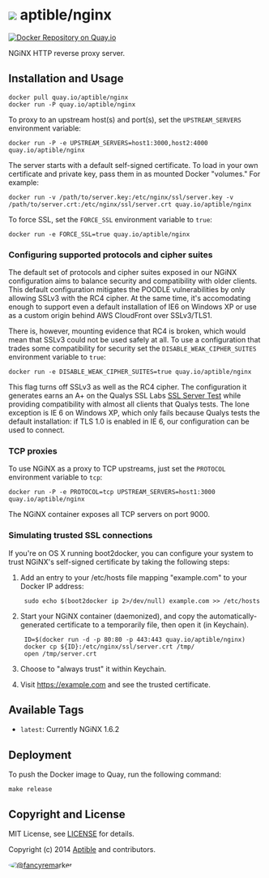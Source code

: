 # ![](https://gravatar.com/avatar/11d3bc4c3163e3d238d558d5c9d98efe?s=64) aptible/nginx

[![Docker Repository on Quay.io](https://quay.io/repository/aptible/nginx/status)](https://quay.io/repository/aptible/nginx)

NGiNX HTTP reverse proxy server.

## Installation and Usage

    docker pull quay.io/aptible/nginx
    docker run -P quay.io/aptible/nginx

To proxy to an upstream host(s) and port(s), set the `UPSTREAM_SERVERS` environment variable:

    docker run -P -e UPSTREAM_SERVERS=host1:3000,host2:4000 quay.io/aptible/nginx

The server starts with a default self-signed certificate. To load in your own certificate and private key, pass them in as mounted Docker "volumes." For example:

    docker run -v /path/to/server.key:/etc/nginx/ssl/server.key -v /path/to/server.crt:/etc/nginx/ssl/server.crt quay.io/aptible/nginx

To force SSL, set the `FORCE_SSL` environment variable to `true`:

    docker run -e FORCE_SSL=true quay.io/aptible/nginx

### Configuring supported protocols and cipher suites

The default set of protocols and cipher suites exposed in our NGiNX
configuration aims to balance security and compatibility with older clients.
This default configuration mitigates the POODLE vulnerabilities by only allowing
SSLv3 with the RC4 cipher. At the same time, it's accomodating enough to support
even a default installation of IE6 on Windows XP or use as a custom origin
behind AWS CloudFront over SSLv3/TLS1.

There is, however, mounting evidence that RC4 is broken, which would mean that
SSLv3 could not be used safely at all. To use a configuration that trades some
compatibility for security set the `DISABLE_WEAK_CIPHER_SUITES` environment
variable to `true`:

    docker run -e DISABLE_WEAK_CIPHER_SUITES=true quay.io/aptible/nginx

This flag turns off SSLv3 as well as the RC4 cipher. The configuration it
generates earns an A+ on the Qualys SSL Labs
[SSL Server Test](https://www.ssllabs.com/ssltest/) while providing
compatibility with almost all clients that Qualys tests. The lone exception is
IE 6 on Windows XP, which only fails because Qualys tests the default
installation: if TLS 1.0 is enabled in IE 6, our configuration can be used to
connect.

### TCP proxies

To use NGiNX as a proxy to TCP upstreams, just set the `PROTOCOL` environment variable to `tcp`:

    docker run -P -e PROTOCOL=tcp UPSTREAM_SERVERS=host1:3000 quay.io/aptible/nginx

The NGiNX container exposes all TCP servers on port 9000.

### Simulating trusted SSL connections

If you're on OS X running boot2docker, you can configure your system to trust NGiNX's self-signed certificate by taking the following steps:

1. Add an entry to your /etc/hosts file mapping "example.com" to your Docker IP address:

        sudo echo $(boot2docker ip 2>/dev/null) example.com >> /etc/hosts

1. Start your NGiNX container (daemonized), and copy the automatically-generated certificate to a temporarily file, then open it (in Keychain).

        ID=$(docker run -d -p 80:80 -p 443:443 quay.io/aptible/nginx)
        docker cp ${ID}:/etc/nginx/ssl/server.crt /tmp/
        open /tmp/server.crt

1. Choose to "always trust" it within Keychain.

1. Visit https://example.com and see the trusted certificate.


## Available Tags

* `latest`: Currently NGiNX 1.6.2

## Deployment

To push the Docker image to Quay, run the following command:

    make release

## Copyright and License

MIT License, see [LICENSE](LICENSE.md) for details.

Copyright (c) 2014 [Aptible](https://www.aptible.com) and contributors.

[<img src="https://s.gravatar.com/avatar/f7790b867ae619ae0496460aa28c5861?s=60" style="border-radius: 50%;" alt="@fancyremarker" />](https://github.com/fancyremarker)
